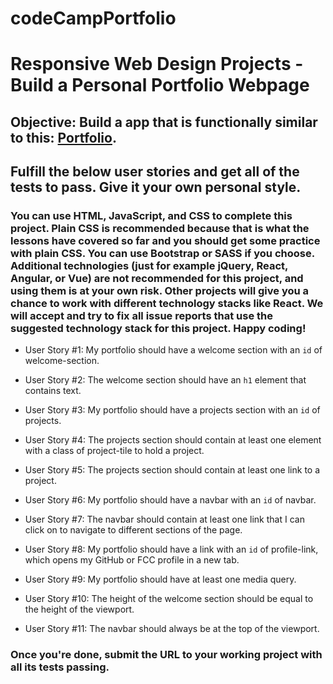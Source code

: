 # codeCampPortfolio
# Responsive Web Design Projects - Build a Personal Portfolio Webpage
## Objective: Build a app that is functionally similar to this: [Portfolio](https://codepen.io/freeCodeCamp/full/zNBOYG).

## Fulfill the below user stories and get all of the tests to pass. Give it your own personal style.

### You can use HTML, JavaScript, and CSS to complete this project. Plain CSS is recommended because that is what the lessons have covered so far and you should get some practice with plain CSS. You can use Bootstrap or SASS if you choose. Additional technologies (just for example jQuery, React, Angular, or Vue) are not recommended for this project, and using them is at your own risk. Other projects will give you a chance to work with different technology stacks like React. We will accept and try to fix all issue reports that use the suggested technology stack for this project. Happy coding!

* User Story #1: My portfolio should have a welcome section with an ```id``` of welcome-section.

* User Story #2: The welcome section should have an ```h1``` element that contains text.

* User Story #3: My portfolio should have a projects section with an ```id``` of projects.

* User Story #4: The projects section should contain at least one element with a class of project-tile to hold a project.

* User Story #5: The projects section should contain at least one link to a project.

* User Story #6: My portfolio should have a navbar with an ```id``` of navbar.

* User Story #7: The navbar should contain at least one link that I can click on to navigate to different sections of the page.

* User Story #8: My portfolio should have a link with an ```id``` of profile-link, which opens my GitHub or FCC profile in a new tab.

* User Story #9: My portfolio should have at least one media query.

* User Story #10: The height of the welcome section should be equal to the height of the viewport.

* User Story #11: The navbar should always be at the top of the viewport.

### Once you're done, submit the URL to your working project with all its tests passing.

